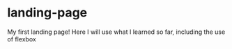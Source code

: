 # landing-page
My first landing page!
Here I will use what I learned so far, including the use of flexbox
